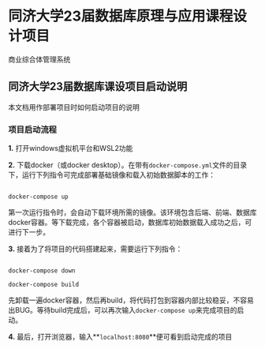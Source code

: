 # 同济大学23届数据库原理与应用课程设计项目

商业综合体管理系统



## 同济大学23届数据库课设项目启动说明



本文档用作部署项目时如何启动项目的说明



### 项目启动流程



**1.** 打开windows虚拟机平台和WSL2功能



**2.** 下载docker（或docker desktop）。在带有`docker-compose.yml`文件的目录下，运行下列指令可完成部署基础镜像和载入初始数据脚本的工作：

```

docker-compose up

```

第一次运行指令时，会自动下载环境所需的镜像。该环境包含后端、前端、数据库docker容器。等下载完成，各个容器被启动，数据库初始数据载入成功之后，可进行下一步。



**3.** 接着为了将项目的代码搭建起来，需要运行下列指令：

```

docker-compose down

docker-compose build

```

先卸载一遍docker容器，然后再build，将代码打包到容器内部比较稳妥，不容易出BUG。等待build完成后，可以再次输入`docker-compose up`来完成项目的启动。

**4.** 最后，打开浏览器，输入**`localhost:8080`**便可看到启动完成的项目

